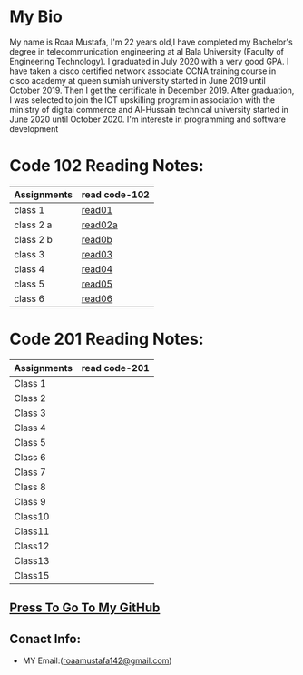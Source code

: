 

#  My Bio
My name is Roaa Mustafa, I'm 22 years old,I have completed my Bachelor's degree in telecommunication engineering at al Bala University (Faculty of Engineering Technology).
I graduated in July 2020 with a very good GPA.
I have taken a cisco certified network associate CCNA training course in cisco academy at queen sumiah university started in June 2019 until October 2019. Then I get the certificate in December 2019.
After graduation, I was selected to join the ICT upskilling program in association with the ministry of digital commerce and Al-Hussain technical university started in June 2020 until October 2020.
I'm intereste in programming and software development 
# Code 102 Reading Notes:
|Assignments |     read code-102    |
|----------- | ---------------------|
|class 1     | [read01](read01.md)  |
|class 2 a   | [read02a](read02a.md)|
|class 2 b   | [read0b](read02b.md) |
|class 3     | [read03](read03.md)  |
|class 4     | [read04](read04.md)  |
|class 5     | [read05](read05.md)  |
|class 6     | [read06](read06.md)  |

# Code 201 Reading Notes:
|Assignments |     read code-201    |
|----------- | ---------------------|
|  Class 1   |                      |
|  Class 2   |                      |
|  Class 3   |                      |
|  Class 4   |                      |
|  Class 5   |                      |
|  Class 6   |                      |
|  Class 7   |                      |
|  Class 8   |                      |
|  Class 9   |                      |
|  Class10   |                      |
|  Class11   |                      |
|  Class12   |                      |
|  Class13   |                      |
|  Class15   |                      |

## [Press To Go To My GitHub](https://github.com/RoaaMustafa)

## Conact Info:
* MY Email:(roaamustafa142@gmail.com)


